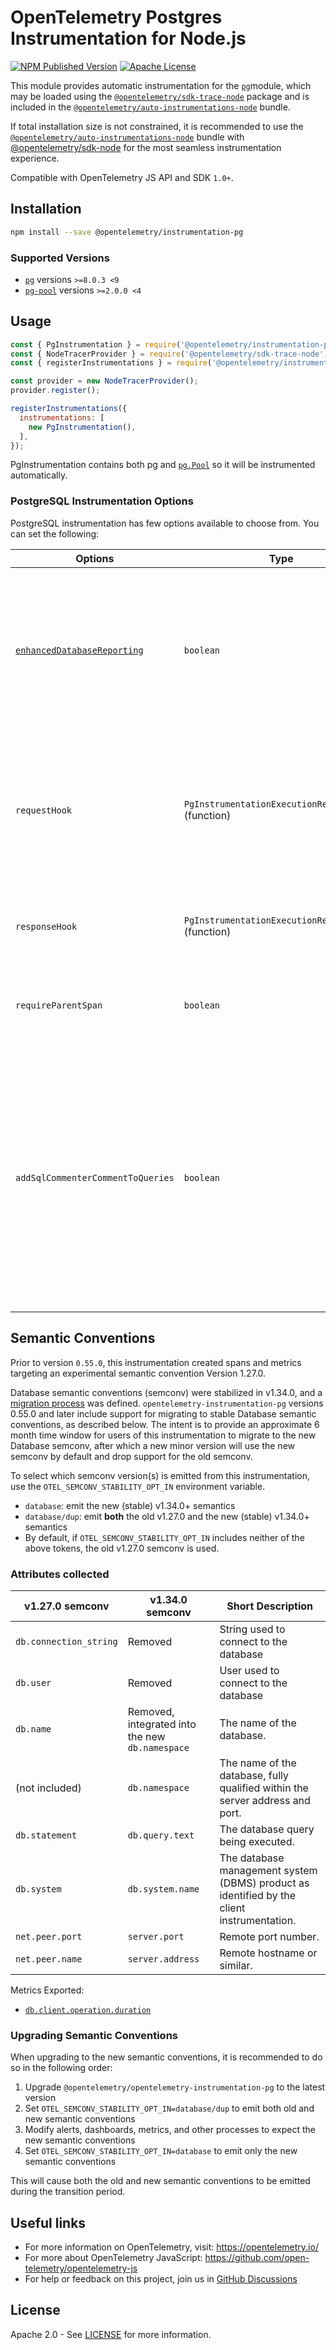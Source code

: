 # OpenTelemetry Postgres Instrumentation for Node.js

[![NPM Published Version][npm-img]][npm-url]
[![Apache License][license-image]][license-image]

This module provides automatic instrumentation for the [`pg`](https://github.com/brianc/node-postgres)module, which may be loaded using the [`@opentelemetry/sdk-trace-node`](https://github.com/open-telemetry/opentelemetry-js/tree/main/packages/opentelemetry-sdk-trace-node) package and is included in the [`@opentelemetry/auto-instrumentations-node`](https://www.npmjs.com/package/@opentelemetry/auto-instrumentations-node) bundle.

If total installation size is not constrained, it is recommended to use the [`@opentelemetry/auto-instrumentations-node`](https://www.npmjs.com/package/@opentelemetry/auto-instrumentations-node) bundle with [@opentelemetry/sdk-node](`https://www.npmjs.com/package/@opentelemetry/sdk-node`) for the most seamless instrumentation experience.

Compatible with OpenTelemetry JS API and SDK `1.0+`.

## Installation

```bash
npm install --save @opentelemetry/instrumentation-pg
```

### Supported Versions

- [`pg`](https://www.npmjs.com/package/pg) versions `>=8.0.3 <9`
- [`pg-pool`](https://www.npmjs.com/package/pg-pool) versions `>=2.0.0 <4`

## Usage

```js
const { PgInstrumentation } = require('@opentelemetry/instrumentation-pg');
const { NodeTracerProvider } = require('@opentelemetry/sdk-trace-node');
const { registerInstrumentations } = require('@opentelemetry/instrumentation');

const provider = new NodeTracerProvider();
provider.register();

registerInstrumentations({
  instrumentations: [
    new PgInstrumentation(),
  ],
});
```

PgInstrumentation contains both pg and [`pg.Pool`](https://node-postgres.com/api/pool) so it will be instrumented automatically.

### PostgreSQL Instrumentation Options

PostgreSQL instrumentation has few options available to choose from. You can set the following:

| Options | Type | Description |
| ------- | ---- | ----------- |
| [`enhancedDatabaseReporting`](./src/types.ts#L30) | `boolean` | If true, additional information about query parameters and results will be attached (as `attributes`) to spans representing database operations |
| `requestHook` | `PgInstrumentationExecutionRequestHook` (function) | Function for adding custom span attributes using information about the query being issued and the db to which it's directed |
| `responseHook` | `PgInstrumentationExecutionResponseHook` (function) | Function for adding custom span attributes from db response |
| `requireParentSpan` | `boolean` | If true, requires a parent span to create new spans (default false) |
| `addSqlCommenterCommentToQueries` | `boolean` | If true, adds [sqlcommenter](https://github.com/open-telemetry/opentelemetry-sqlcommenter) specification compliant comment to queries with tracing context (default false). _NOTE: A comment will not be added to queries that already contain `--` or `/* ... */` in them, even if these are not actually part of comments_ |

## Semantic Conventions

Prior to version `0.55.0`, this instrumentation created spans and metrics targeting an experimental semantic convention Version 1.27.0.

Database semantic conventions (semconv) were stabilized in v1.34.0, and a [migration process](https://github.com/open-telemetry/semantic-conventions/blob/main/docs/non-normative/db-migration.md) was defined.
`opentelemetry-instrumentation-pg` versions 0.55.0 and later include support for migrating to stable Database semantic conventions, as described below.
The intent is to provide an approximate 6 month time window for users of this instrumentation to migrate to the new Database semconv, after which a new minor version will use the new semconv by default and drop support for the old semconv.

To select which semconv version(s) is emitted from this instrumentation, use the `OTEL_SEMCONV_STABILITY_OPT_IN` environment variable.

- `database`: emit the new (stable) v1.34.0+ semantics
- `database/dup`: emit **both** the old v1.27.0 and the new (stable) v1.34.0+ semantics
- By default, if `OTEL_SEMCONV_STABILITY_OPT_IN` includes neither of the above tokens, the old v1.27.0 semconv is used.

### Attributes collected

| v1.27.0 semconv         | v1.34.0 semconv                                 | Short Description                                                                          |
| ----------------------- | ----------------------------------------------- | ------------------------------------------------------------------------------------------ |
| `db.connection_string`  | Removed                                         | String used to connect to the database                                                     |
| `db.user`               | Removed                                         | User used to connect to the database                                                       |
| `db.name`               | Removed, integrated into the new `db.namespace` | The name of the database.                                                                  |
| (not included)          | `db.namespace`                                  | The name of the database, fully qualified within the server address and port.              |
| `db.statement`          | `db.query.text`                                 | The database query being executed.                                                         |
| `db.system`             | `db.system.name`                                | The database management system (DBMS) product as identified by the client instrumentation. |
| `net.peer.port`         | `server.port`                                   | Remote port number.                                                                        |
| `net.peer.name`         | `server.address`                                | Remote hostname or similar.                                                                |

Metrics Exported:

- [`db.client.operation.duration`](https://github.com/open-telemetry/semantic-conventions/blob/main/docs/database/database-metrics.md#metric-dbclientoperationduration)

### Upgrading Semantic Conventions

When upgrading to the new semantic conventions, it is recommended to do so in the following order:

1. Upgrade `@opentelemetry/opentelemetry-instrumentation-pg` to the latest version
2. Set `OTEL_SEMCONV_STABILITY_OPT_IN=database/dup` to emit both old and new semantic conventions
3. Modify alerts, dashboards, metrics, and other processes to expect the new semantic conventions
4. Set `OTEL_SEMCONV_STABILITY_OPT_IN=database` to emit only the new semantic conventions

This will cause both the old and new semantic conventions to be emitted during the transition period.

## Useful links

- For more information on OpenTelemetry, visit: <https://opentelemetry.io/>
- For more about OpenTelemetry JavaScript: <https://github.com/open-telemetry/opentelemetry-js>
- For help or feedback on this project, join us in [GitHub Discussions][discussions-url]

## License

Apache 2.0 - See [LICENSE][license-url] for more information.

[discussions-url]: https://github.com/open-telemetry/opentelemetry-js/discussions
[license-url]: https://github.com/open-telemetry/opentelemetry-js-contrib/blob/main/LICENSE
[license-image]: https://img.shields.io/badge/license-Apache_2.0-green.svg?style=flat
[npm-url]: https://www.npmjs.com/package/@opentelemetry/instrumentation-pg
[npm-img]: https://badge.fury.io/js/%40opentelemetry%2Finstrumentation-pg.svg
